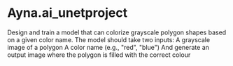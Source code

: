 # Ayna.ai_unetproject
Design and train a model that can colorize grayscale polygon shapes based on a given color name. The model should take two inputs:  A grayscale image of a polygon  A color name (e.g., "red", "blue")  And generate an output image where the polygon is filled with the correct colour
